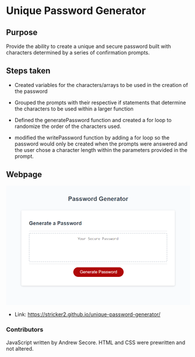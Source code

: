 # Unique Password Generator

## Purpose

Provide the ability to create a unique and secure password built with characters determined by a series of confirmation prompts. 

## Steps taken

* Created variables for the characters/arrays to be used in the creation of the password

* Grouped the prompts with their respective if statements that determine the characters to be used within a larger function

* Defined the generatePassword function and created a for loop to randomize the order of the characters used.

* modified the writePassword function by adding a for loop so the password would only be created when the prompts were answered and the user chose a character length within the parameters provided in the prompt. 

## Webpage

<img src="./Develop/images/unique-password-generator.png" />

* Link: https://stricker2.github.io/unique-password-generator/

### Contributors

JavaScript written by Andrew Secore. HTML and CSS were prewritten and not altered.